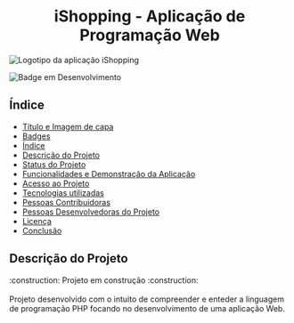 

<h1 align="center"> iShopping - Aplicação de Programação Web </h1> 

![Logotipo da aplicação iShopping](https://user-images.githubusercontent.com/71740181/180852698-1f6e4b25-fd16-42ee-93ed-fdc6c83d45c3.png)

![Badge em Desenvolvimento](http://img.shields.io/static/v1?label=STATUS&message=EM%20DESENVOLVIMENTO&color=GREEN&style=for-the-badge)

## Índice 

* [Título e Imagem de capa](#Título-e-Imagem-de-capa)
* [Badges](#badges)
* [Índice](#índice)
* [Descrição do Projeto](#descrição-do-projeto)
* [Status do Projeto](#status-do-Projeto)
* [Funcionalidades e Demonstração da Aplicação](#funcionalidades-e-demonstração-da-aplicação)
* [Acesso ao Projeto](#acesso-ao-projeto)
* [Tecnologias utilizadas](#tecnologias-utilizadas)
* [Pessoas Contribuidoras](#pessoas-contribuidoras)
* [Pessoas Desenvolvedoras do Projeto](#pessoas-desenvolvedoras)
* [Licença](#licença)
* [Conclusão](#conclusão)

<h2> Descrição do Projeto </h2> 
:construction: Projeto em construção :construction:
<br>
<br>
Projeto desenvolvido com o intuito de compreender e enteder a linguagem de programação PHP focando no desenvolvimento de uma aplicação Web.
